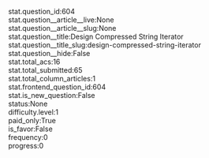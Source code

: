 stat.question_id:604  
stat.question__article__live:None  
stat.question__article__slug:None  
stat.question__title:Design Compressed String Iterator  
stat.question__title_slug:design-compressed-string-iterator  
stat.question__hide:False  
stat.total_acs:16  
stat.total_submitted:65  
stat.total_column_articles:1  
stat.frontend_question_id:604  
stat.is_new_question:False  
status:None  
difficulty.level:1  
paid_only:True  
is_favor:False  
frequency:0  
progress:0  
